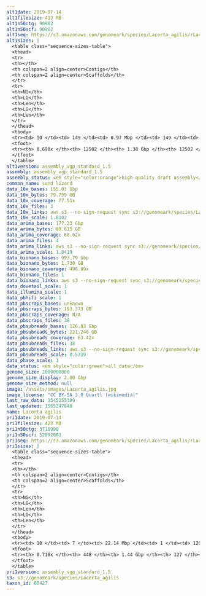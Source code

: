 ```yaml
---
alt1date: 2019-07-14
alt1filesize: 413 MB
alt1n50ctg: 90982
alt1n50scf: 90982
alt1seq: https://s3.amazonaws.com/genomeark/species/Lacerta_agilis/rLacAgi1/assembly_vgp_standard_1.5/rLacAgi1.alt.asm.20190714.fasta.gz
alt1sizes: |
  <table class="sequence-sizes-table">
  <thead>
  <tr>
  <th></th>
  <th colspan=2 align=center>Contigs</th>
  <th colspan=2 align=center>Scaffolds</th>
  </tr>
  <tr>
  <th>NG</th>
  <th>LG</th>
  <th>Len</th>
  <th>LG</th>
  <th>Len</th>
  </tr>
  </thead>
  <tbody>
  <tr><td> 10 </td><td> 149 </td><td> 0.97 Mbp </td><td> 149 </td><td> 0.97 Mbp </td></tr>  <tr><td> 20 </td><td> 407 </td><td> 0.63 Mbp </td><td> 407 </td><td> 0.63 Mbp </td></tr>  <tr><td> 30 </td><td> 792 </td><td> 0.43 Mbp </td><td> 792 </td><td> 0.43 Mbp </td></tr>  <tr><td> 40 </td><td> 1383 </td><td> 0.25 Mbp </td><td> 1383 </td><td> 0.25 Mbp </td></tr>  <tr style="background-color:#cccccc;"><td> 50 </td><td> 2731 </td><td> 90.98 Kbp </td><td> 2731 </td><td> 90.98 Kbp </td></tr>  <tr><td> 60 </td><td> 6040 </td><td> 43.69 Kbp </td><td> 6040 </td><td> 43.69 Kbp </td></tr>  <tr><td> 70 </td><td> - </td><td> - </td><td> - </td><td> - </td></tr>  <tr><td> 80 </td><td> - </td><td> - </td><td> - </td><td> - </td></tr>  <tr><td> 90 </td><td> - </td><td> - </td><td> - </td><td> - </td></tr>  <tr><td> 100 </td><td> - </td><td> - </td><td> - </td><td> - </td></tr>  </tbody>
  <tfoot>
  <tr><th> 0.690x </th><th> 12502 </th><th> 1.38 Gbp </th><th> 12502 </th><th> 1.38 Gbp </th></tr>
  </tfoot>
  </table>
alt1version: assembly_vgp_standard_1.5
assembly: assembly_vgp_standard_1.5
assembly_status: <em style="color:orange">high-quality draft assembly</em>
common_name: sand lizard
data_10x_bases: 155.03 Gbp
data_10x_bytes: 79.759 GB
data_10x_coverage: 77.51x
data_10x_files: 3
data_10x_links: aws s3 --no-sign-request sync s3://genomeark/species/Lacerta_agilis/rLacAgi1/genomic_data/10x/ .<br>
data_10x_scale: 1.8102
data_arima_bases: 177.23 Gbp
data_arima_bytes: 89.615 GB
data_arima_coverage: 88.62x
data_arima_files: 4
data_arima_links: aws s3 --no-sign-request sync s3://genomeark/species/Lacerta_agilis/rLacAgi1/genomic_data/arima/ .<br>
data_arima_scale: 1.8419
data_bionano_bases: 993.79 Gbp
data_bionano_bytes: 1.730 GB
data_bionano_coverage: 496.89x
data_bionano_files: 1
data_bionano_links: aws s3 --no-sign-request sync s3://genomeark/species/Lacerta_agilis/rLacAgi1/genomic_data/bionano/ .<br>
data_dovetail_scale: 1
data_illumina_scale: 1
data_pbhifi_scale: 1
data_pbscraps_bases: unknown
data_pbscraps_bytes: 193.373 GB
data_pbscraps_coverage: N/A
data_pbscraps_files: 38
data_pbsubreads_bases: 126.83 Gbp
data_pbsubreads_bytes: 221.246 GB
data_pbsubreads_coverage: 63.42x
data_pbsubreads_files: 38
data_pbsubreads_links: aws s3 --no-sign-request sync s3://genomeark/species/Lacerta_agilis/rLacAgi1/genomic_data/pacbio/ . --exclude "*scraps.bam* --exclude "*ccs.bam*"<br>
data_pbsubreads_scale: 0.5339
data_phase_scale: 1
data_status: <em style="color:green">all data</em>
genome_size: 2000000000
genome_size_display: 2.00 Gbp
genome_size_method: null
image: /assets/images/Lacerta_agilis.jpg
image_license: "CC BY-SA 3.0 Quartl (wikimedia)"
last_raw_data: 1545255399
last_updated: 1565247848
name: Lacerta agilis
pri1date: 2019-07-14
pri1filesize: 423 MB
pri1n50ctg: 3710990
pri1n50scf: 52092003
pri1seq: https://s3.amazonaws.com/genomeark/species/Lacerta_agilis/rLacAgi1/assembly_vgp_standard_1.5/rLacAgi1.pri.asm.20190714.fasta.gz
pri1sizes: |
  <table class="sequence-sizes-table">
  <thead>
  <tr>
  <th></th>
  <th colspan=2 align=center>Contigs</th>
  <th colspan=2 align=center>Scaffolds</th>
  </tr>
  <tr>
  <th>NG</th>
  <th>LG</th>
  <th>Len</th>
  <th>LG</th>
  <th>Len</th>
  </tr>
  </thead>
  <tbody>
  <tr><td> 10 </td><td> 7 </td><td> 22.14 Mbp </td><td> 1 </td><td> 120.91 Mbp </td></tr>  <tr><td> 20 </td><td> 20 </td><td> 11.79 Mbp </td><td> 3 </td><td> 92.42 Mbp </td></tr>  <tr><td> 30 </td><td> 42 </td><td> 7.59 Mbp </td><td> 5 </td><td> 79.99 Mbp </td></tr>  <tr><td> 40 </td><td> 72 </td><td> 5.73 Mbp </td><td> 8 </td><td> 60.99 Mbp </td></tr>  <tr style="background-color:#cccccc;"><td> 50 </td><td> 114 </td><td style="background-color:#88ff88;"> 3.71 Mbp </td><td> 11 </td><td style="background-color:#88ff88;"> 52.09 Mbp </td></tr>  <tr><td> 60 </td><td> 181 </td><td> 2.31 Mbp </td><td> 16 </td><td> 40.02 Mbp </td></tr>  <tr><td> 70 </td><td> 305 </td><td> 0.88 Mbp </td><td> 30 </td><td> 4.62 Mbp </td></tr>  <tr><td> 80 </td><td> - </td><td> - </td><td> - </td><td> - </td></tr>  <tr><td> 90 </td><td> - </td><td> - </td><td> - </td><td> - </td></tr>  <tr><td> 100 </td><td> - </td><td> - </td><td> - </td><td> - </td></tr>  </tbody>
  <tfoot>
  <tr><th> 0.718x </th><th> 448 </th><th> 1.44 Gbp </th><th> 127 </th><th> 1.47 Gbp </th></tr>
  </tfoot>
  </table>
pri1version: assembly_vgp_standard_1.5
s3: s3://genomeark/species/Lacerta_agilis
taxon_id: 80427
---
```

